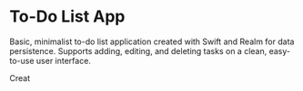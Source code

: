 # To-Do List App

Basic, minimalist to-do list application created with Swift and Realm for data persistence. Supports adding, editing, and deleting tasks on a clean, easy-to-use user interface. 

Creat


<!--stackedit_data:
eyJoaXN0b3J5IjpbLTYxNTg2MTIyNF19
-->